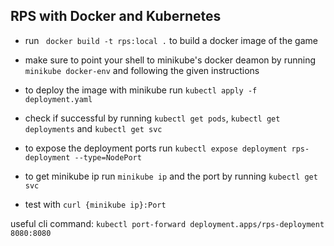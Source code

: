 ## RPS with Docker and Kubernetes

- run <code> docker build -t rps:local .</code> to build a docker image of the game

- make sure to point your shell to minikube's docker deamon by running <code>minikube docker-env</code> and following the given instructions

- to deploy the image with minikube run <code>kubectl apply -f deployment.yaml</code>

- check if successful by running 
    `kubectl get pods`, `kubectl get deployments` and `kubectl get svc`

- to expose the deployment ports run `kubectl expose deployment rps-deployment --type=NodePort`

- to get minikube ip run `minikube ip` and the port by running `kubectl get svc`

- test with `curl {minikube ip}:Port`


useful cli command: 
`kubectl port-forward deployment.apps/rps-deployment 8080:8080`